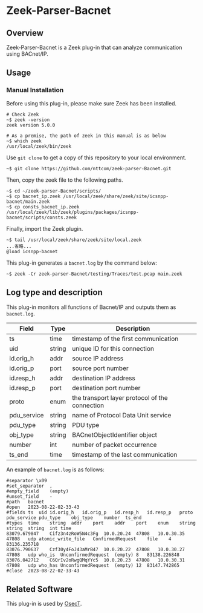 # Zeek-Parser-Bacnet

## Overview

Zeek-Parser-Bacnet is a Zeek plug-in that can analyze communication using BACnet/IP.

## Usage

### Manual Installation

Before using this plug-in, please make sure Zeek has been installed.

````
# Check Zeek
~$ zeek -version
zeek version 5.0.0

# As a premise, the path of zeek in this manual is as below
~$ which zeek
/usr/local/zeek/bin/zeek
````

Use `git clone` to get a copy of this repository to your local environment.
```
~$ git clone https://github.com/nttcom/zeek-parser-Bacnet.git
```

Then, copy the zeek file to the following paths.
```
~$ cd ~/zeek-parser-Bacnet/scripts/
~$ cp bacnet_ip.zeek /usr/local/zeek/share/zeek/site/icsnpp-bacnet/main.zeek
~$ cp consts_bacnet_ip.zeek /usr/local/zeek/lib/zeek/plugins/packages/icsnpp-bacnet/scripts/consts.zeek
```

Finally, import the Zeek plugin.
```
~$ tail /usr/local/zeek/share/zeek/site/local.zeek
...省略...
@load icsnpp-bacnet
```

This plug-in generates a `bacnet.log` by the command below:
```
~$ zeek -Cr zeek-parser-Bacnet/testing/Traces/test.pcap main.zeek
```

## Log type and description
This plug-in monitors all functions of Bacnet/IP and outputs them as `bacnet.log`.

| Field | Type | Description |
| --- | --- | --- |
| ts | time | timestamp of the first communication |
| uid | string | unique ID for this connection |
| id.orig_h | addr | source IP address |
| id.orig_p | port | source port number |
| id.resp_h | addr | destination IP address  |
| id.resp_p | port | destination port number   |
| proto | enum | the transport layer protocol of the connection |
| pdu_service | string | name of Protocol Data Unit service |
| pdu_type | string | PDU type |
| obj_type | string | BACnetObjectIdentifier object |
| number | int | number of packet occurrence |
| ts_end | time | timestamp of the last communication |

An example of `bacnet.log` is as follows:
```
#separator \x09
#set_separator	,
#empty_field	(empty)
#unset_field	-
#path	bacnet
#open	2023-08-22-02-33-43
#fields	ts	uid	id.orig_h	id.orig_p	id.resp_h	id.resp_p	proto	pdu_service	pdu_type	obj_type	number	ts_end
#types	time	string	addr	port	addr	port	enum	string	string	string	int	time
83079.679847	Cifz3n4zRoW5N4c3Fg	10.0.20.24	47808	10.0.30.35	47808	udp	atomic_write_file	ConfirmedRequest	file	4	83136.235718
83076.790637	Czf30y4FoJ43aMrB47	10.0.20.22	47808	10.0.30.27	47808	udp	who_is	UnconfirmedRequest	(empty)	8	83138.226848
83076.042712	C6QrIv2oRwgQMqYYc5	10.0.20.23	47808	10.0.30.31	47808	udp	who_has	UnconfirmedRequest	(empty)	12	83147.742865
#close	2023-08-22-02-33-43
```

## Related Software

This plug-in is used by [OsecT](https://github.com/nttcom/OsecT).
